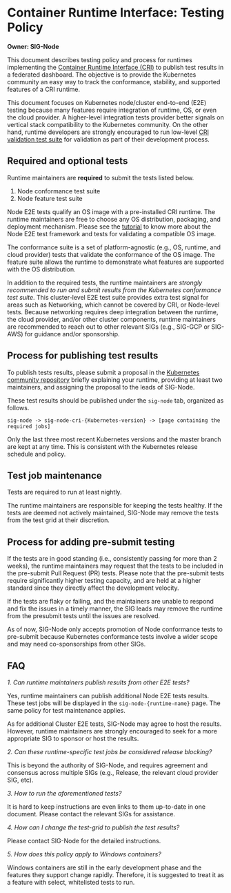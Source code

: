 # Container Runtime Interface: Testing Policy

**Owner: SIG-Node**

This document describes testing policy and process for runtimes implementing the
[Container Runtime Interface (CRI)](/contributors/devel/sig-node/container-runtime-interface.md)
to publish test results in a federated dashboard. The objective is to provide
the Kubernetes community an easy way to track the conformance, stability, and
supported features of a CRI runtime.

This document focuses on Kubernetes node/cluster end-to-end (E2E) testing
because many features require integration of runtime, OS, or even the cloud
provider. A higher-level integration tests provider better signals on vertical
stack compatibility to the Kubernetes community. On the other hand, runtime
developers are strongly encouraged to run low-level
[CRI validation test suite](https://github.com/kubernetes-sigs/cri-tools/blob/master/docs/validation.md)
for validation as part of their development process.

## Required and optional tests

Runtime maintainers are **required** to submit the tests listed below.
 1. Node conformance test suite
 2. Node feature test suite

Node E2E tests qualify an OS image with a pre-installed CRI runtime. The
runtime maintainers are free to choose any OS distribution, packaging, and
deployment mechanism. Please see the
[tutorial](e2e-node-tests.md)
to know more about the Node E2E test framework and tests for validating a
compatible OS image.

The conformance suite is a set of platform-agnostic (e.g., OS, runtime, and
cloud provider) tests that validate the conformance of the OS image. The feature
suite allows the runtime to demonstrate what features are supported with the OS
distribution.

In addition to the required tests, the runtime maintainers are *strongly
recommended to run and submit results from the Kubernetes conformance test
suite*. This cluster-level E2E test suite provides extra test signal for areas
such as Networking, which cannot be covered by CRI, or Node-level
tests. Because networking requires deep integration between the runtime, the
cloud provider, and/or other cluster components, runtime maintainers are
recommended to reach out to other relevant SIGs (e.g., SIG-GCP or SIG-AWS) for
guidance and/or sponsorship.

## Process for publishing test results

To publish tests results, please submit a proposal in the
[Kubernetes community repository](https://github.com/kubernetes/community)
briefly explaining your runtime, providing at least two maintainers, and
assigning the proposal to the leads of SIG-Node.

These test results should be published under the `sig-node` tab, organized
as follows.

```
sig-node -> sig-node-cri-{Kubernetes-version} -> [page containing the required jobs]
```

Only the last three most recent Kubernetes versions and the master branch are
kept at any time. This is consistent with the Kubernetes release schedule and
policy.

## Test job maintenance

Tests are required to run at least nightly.

The runtime maintainers are responsible for keeping the tests healthy. If the
tests are deemed not actively maintained, SIG-Node may remove the tests from
the test grid at their discretion.

## Process for adding pre-submit testing

If the tests are in good standing (i.e., consistently passing for more than 2
weeks), the runtime maintainers may request that the tests to be included in the
pre-submit Pull Request (PR) tests. Please note that the pre-submit tests
require significantly higher testing capacity, and are held at a higher standard
since they directly affect the development velocity.

If the tests are flaky or failing, and the maintainers are unable to respond and
fix the issues in a timely manner, the SIG leads may remove the runtime from
the presubmit tests until the issues are resolved.

As of now, SIG-Node only accepts promotion of Node conformance tests to
pre-submit because Kubernetes conformance tests involve a wider scope and may
need co-sponsorships from other SIGs.

## FAQ

 *1. Can runtime maintainers publish results from other E2E tests?*

Yes, runtime maintainers can publish additional Node E2E tests results. These
test jobs will be displayed in the `sig-node-{runtime-name}` page. The same
policy for test maintenance applies.

As for additional Cluster E2E tests, SIG-Node may agree to host the
results. However, runtime maintainers are strongly encouraged to seek for a more
appropriate SIG to sponsor or host the results.

 *2. Can these runtime-specific test jobs be considered release blocking?*

This is beyond the authority of SIG-Node, and requires agreement and consensus
across multiple SIGs (e.g., Release, the relevant cloud provider SIG, etc).

 *3. How to run the aforementioned tests?*

It is hard to keep instructions are even links to them up-to-date in one
document. Please contact the relevant SIGs for assistance.

 *4. How can I change the test-grid to publish the test results?*

Please contact SIG-Node for the detailed instructions.

 *5. How does this policy apply to Windows containers?*

Windows containers are still in the early development phase and the features
they support change rapidly. Therefore, it is suggested to treat it as a
feature with select, whitelisted tests to run.
